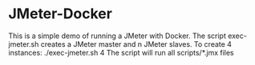 # JMeter-Docker
This is a simple demo of running a JMeter with Docker. The script exec-jmeter.sh creates a JMeter master and n JMeter slaves.
To create 4 instances:
./exec-jmeter.sh 4
The script will run all scripts/*.jmx files
